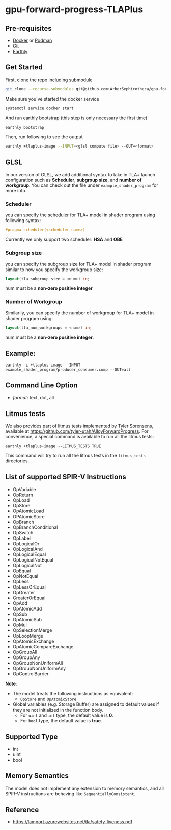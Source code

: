 # gpu-forward-progress-TLAPlus

## Pre-requisites
- [Docker](https://docs.docker.com/install/) or [Podman](https://github.com/containers/podman/blob/main/docs/tutorials/podman_tutorial.md)
- [Git](https://git-scm.com/book/en/v2/Getting-Started-Installing-Git)
- [Earthly](https://earthly.dev/get-earthly)

## Get Started
First, clone the repo including submodule
```bash
git clone --recurse-submodules git@github.com:ArberSephirotheca/gpu-forward-progress-TLAPlus.git
```
Make sure you've started the docker service
```bash
systemctl service docker start
```
And run earthly bootstrap (this step is only necessary the first time)
```bash
earthly bootstrap
```
Then, run following to see the output
```bash
earthly +tlaplus-image --INPUT=<glsl compute file> --OUT=<format>
```

## GLSL
In our version of GLSL, we add additional syntax to take in TLA+ launch configuration
such as **Scheduler**, **subgroup size**, and **number of workgroup**.
You can check out the file under `example_shader_program` for more info.

### Scheduler
you can specify the scheduler for TLA+ model in shader program using following syntax:
```glsl
#pragma scheduler(<scheduler name>)
```
Currently we only support two scheduler: **HSA** and **OBE**
### Subgroup size
you can specify the subgroup size for TLA+ model in shader program similar to how you specify the workgroup size:
```glsl
layout(tla_subgroup_size = <num>) in;
```
num must be a **non-zero positive integer**
### Number of Workgroup
Similarily, you can specify the number of workgroup for TLA+ model in shader program using:
```glsl
layout(tla_num_workgroups = <num>) in;
```
num must be a **non-zero positive integer**.

## Example:
`earthly -i +tlaplus-image --INPUT example_shader_program/producer_consumer.comp --OUT=all`

## Command Line Option
- *format*: text, dot, all

## Litmus tests
We also provides part of litmus tests implemented by Tyler Sorensens, available at https://github.com/tyler-utah/AlloyForwardProgress.
For convenience, a special command is available to run all the litmus tests:
```
earthly +tlaplus-image --LITMUS_TESTS TRUE
```
This command will try to run all the litmus tests in the `litmus_tests` directories.


## List of supported SPIR-V Instructions
- OpVariable
- OpReturn
- OpLoad
- OpStore
- OpAtomicLoad
- OPAtomicStore
- OpBranch
- OpBranchConditional
- OpSwitch
- OpLabel
- OpLogicalOr
- OpLogicalAnd
- OpLogicalEqual
- OpLogicalNotEqual
- OpLogicalNot
- OpEqual
- OpNotEqual
- OpLess
- OpLessOrEqual
- OpGreater
- GreaterOrEqual
- OpAdd
- OpAtomicAdd
- OpSub
- OpAtomicSub
- OpMul
- OpSelectionMerge
- OpLoopMerge
- OpAtomicExchange
- OpAtomicCompareExchange
- OpGroupAll
- OpGroupAny
- OpGroupNonUniformAll
- OpGroupNonUniformAny
- OpControlBarrier

**Note**:
- The model treats the following instructions as equivalent:
    - `OpStore` and `OpAtomicStore`
- Global variables (e.g. Storage Buffer) are assigned to default values if they are not initialized in the function body.
    - For `uint` and `int` type, the default value is **0**.
    - For `bool` type, the default value is **true**.

## Supported Type
- int
- uint
- bool

## Memory Semantics
The model does not implement any extension to memory semantics, and all SPIR-V instructions
are behaving like `SequentiallyConsistent`.

## Reference
- https://lamport.azurewebsites.net/tla/safety-liveness.pdf